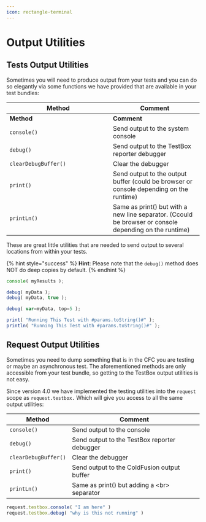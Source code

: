```yaml
---
icon: rectangle-terminal
---
```


# Output Utilities

## Tests Output Utilities

Sometimes you will need to produce output from your tests and you can do so elegantly via some functions we have provided that are available in your test bundles:

<table data-header-hidden><thead><tr><th width="254">Method</th><th>Comment</th></tr></thead><tbody><tr><td><strong>Method</strong></td><td><strong>Comment</strong></td></tr><tr><td><code>console()</code></td><td>Send output to the system console</td></tr><tr><td><code>debug()</code></td><td>Send output to the TestBox reporter debugger</td></tr><tr><td><code>clearDebugBuffer()</code></td><td>Clear the debugger</td></tr><tr><td><code>print()</code></td><td>Send output to the output buffer (could be browser or console depending on the runtime)</td></tr><tr><td><code>printLn()</code></td><td>Same as print() but with a new line separator.   (Ccould be browser or console depending on the runtime)</td></tr></tbody></table>

These are great little utilities that are needed to send output to several locations from within your tests.

{% hint style="success" %}
**Hint**: Please note that the `debug()` method does NOT do deep copies by default.
{% endhint %}

```javascript
console( myResults );

debug( myData );
debug( myData, true );

debug( var=myData, top=5 );

print( "Running This Test with #params.toString()#" );
println( "Running This Test with #params.toString()#" );
```

## Request Output Utilities

Sometimes you need to dump something that is in the CFC you are testing or maybe an asynchronous test. The aforementioned methods are only accessible from your test bundle, so getting to the TestBox output utilities is not easy. &#x20;

Since version 4.0 we have implemented the testing utilities into the `request` scope as `request.testbox.` Which will give you access to all the same output utilities:

| **Method**           | **Comment**                                  |
| -------------------- | -------------------------------------------- |
| `console()`          | Send output to the console                   |
| `debug()`            | Send output to the TestBox reporter debugger |
| `clearDebugBuffer()` | Clear the debugger                           |
| `print()`            | Send output to the ColdFusion output buffer  |
| `printLn()`          | Same as print() but adding a \<br> separator |

```javascript
request.testbox.console( "I am here" )
request.testbox.debug( "why is this not running" )
```
